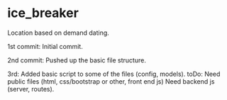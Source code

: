 # ice_breaker
Location based on demand dating.

1st commit:
	Initial commit.

2nd commit:
	Pushed up the basic file structure.

3rd:
	Added basic script to some of the files (config, models). 
		toDo: Need public files (html, css/bootstrap or other, front end js)
			Need backend js (server, routes).